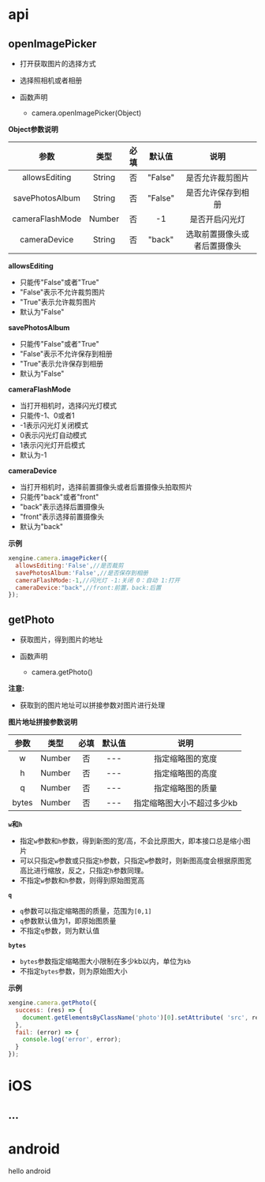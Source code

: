 # api

## openImagePicker

- 打开获取图片的选择方式
- 选择照相机或者相册
- 函数声明

  - camera.openImagePicker(Object)

**Object参数说明**	

|      参数       |  类型  | 必填 | 默认值  |             说明             |
| :-------------: | :----: | :--: | :-----: | :--------------------------: |
|  allowsEditing  | String |  否  | "False" |       是否允许裁剪图片       |
| savePhotosAlbum | String |  否  | "False" |      是否允许保存到相册      |
| cameraFlashMode | Number |  否  |   -1    |        是否开启闪光灯        |
|  cameraDevice   | String |  否  | "back"  | 选取前置摄像头或者后置摄像头 |

**allowsEditing** 

- 只能传"False"或者"True"
- "False"表示不允许裁剪图片
- "True"表示允许裁剪图片
- 默认为"False"



**savePhotosAlbum** 

- 只能传"False"或者"True"
- "False"表示不允许保存到相册
- "True"表示允许保存到相册
- 默认为"False"



**cameraFlashMode** 

- 当打开相机时，选择闪光灯模式
- 只能传-1、0或者1
- -1表示闪光灯关闭模式
- 0表示闪光灯自动模式
- 1表示闪光灯开启模式
- 默认为-1



**cameraDevice** 

- 当打开相机时，选择前置摄像头或者后置摄像头拍取照片
- 只能传"back"或者"front"
- "back"表示选择后置摄像头
- "front"表示选择前置摄像头
- 默认为"back"



**示例**	

```javascript
xengine.camera.imagePicker({              
  allowsEditing:'False',//是否裁剪             
  savePhotosAlbum:'False',//是否保存到相册              
  cameraFlashMode:-1,//闪光灯 -1:关闭 0：自动 1:打开         
  cameraDevice:"back",//front:前置，back:后置        
});
```

## getPhoto

- 获取图片，得到图片的地址
- 函数声明

  - camera.getPhoto()

**注意:**

- 获取到的图片地址可以拼接参数对图片进行处理

**图片地址拼接参数说明**	

| 参数  |  类型  | 必填 | 默认值 |            说明            |
| :---: | :----: | :--: | :----: | :------------------------: |
|   w   | Number |  否  |  ---   |      指定缩略图的宽度      |
|   h   | Number |  否  |  ---   |      指定缩略图的高度      |
|   q   | Number |  否  |  ---   |      指定缩略图的质量      |
| bytes | Number |  否  |  ---   | 指定缩略图大小不超过多少kb |

**`w`和`h`**

- 指定`w`参数和`h`参数，得到新图的宽/高，不会比原图大，即本接口总是缩小图片
- 可以只指定`w`参数或只指定`h`参数，只指定`w`参数时，则新图高度会根据原图宽高比进行缩放，反之，只指定`h`参数同理。
- 不指定`w`参数和`h`参数，则得到原始图宽高

**`q`**

- `q`参数可以指定缩略图的质量，范围为`[0,1]`
- `q`参数默认值为1，即原始图质量
- 不指定`q`参数，则为默认值

**`bytes`**

- `bytes`参数指定缩略图大小限制在多少kb以内，单位为`kb`
- 不指定`bytes`参数，则为原始图大小	

**示例**

```javascript
xengine.camera.getPhoto({
  success: (res) => {       
    document.getElementsByClassName('photo')[0].setAttribute( 'src', res+'?w=100&h=100&q=0.5&bytes=1024');             
  },                
  fail: (error) => {                
    console.log('error', error);                
  }           
});
```



# iOS
## ...


# android
hello android


